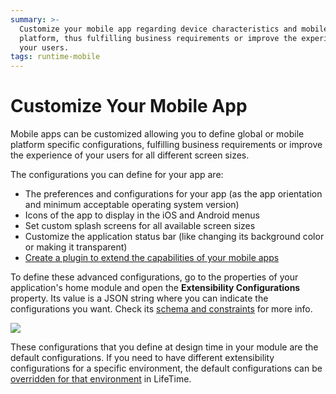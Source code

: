 ```yaml
---
summary: >-
  Customize your mobile app regarding device characteristics and mobile
  platform, thus fulfilling business requirements or improve the experience of
  your users.
tags: runtime-mobile
---
```


# Customize Your Mobile App

Mobile apps can be customized allowing you to define global or mobile platform specific configurations, fulfilling business requirements or improve the experience of your users for all different screen sizes.

The configurations you can define for your app are:

* The preferences and configurations for your app \(as the app orientation and minimum acceptable operating system version\) 
* Icons of the app to display in the iOS and Android menus 
* Set custom splash screens for all available screen sizes 
* Customize the application status bar \(like changing its background color or making it transparent\) 
* [Create a plugin to extend the capabilities of your mobile apps](https://github.com/danielmarquespt/docs-product/tree/e7ea3f444d5129dab245c69ab72ae091554bc4fb/src/extensibility-and-integration/mobile-plugins/using-cordova-plugins.md%3E)

To define these advanced configurations, go to the properties of your application's home module and open the **Extensibility Configurations** property. Its value is a JSON string where you can indicate the configurations you want. Check its [schema and constraints](https://github.com/danielmarquespt/docs-product/tree/e7ea3f444d5129dab245c69ab72ae091554bc4fb/src/deliver-mobile/customize-mobile-app/extensibility-configurations-json-schema.md%3E) for more info.

![](https://github.com/danielmarquespt/docs-product/tree/e7ea3f444d5129dab245c69ab72ae091554bc4fb/src/deliver-mobile/customize-mobile-app/images/customize-mobile-app-1.png?width=700)

These configurations that you define at design time in your module are the default configurations. If you need to have different extensibility configurations for a specific environment, the default configurations can be [overridden for that environment](../../managing-the-applications-lifecycle/deploy-applications/override-extensibility-configurations.md) in LifeTime.

